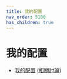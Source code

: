 ```yaml
---
title: 我的配置
nav_order: 5100
has_children: true
---
```



# 我的配置


* [我的配置](https://github.com/samwhelp/play-ubuntu-20.04-plan/tree/master/prototype/awesome/config/awesome/start) ([相關討論](https://www.ubuntu-tw.org/modules/newbb/viewtopic.php?post_id=362434#forumpost362434))
